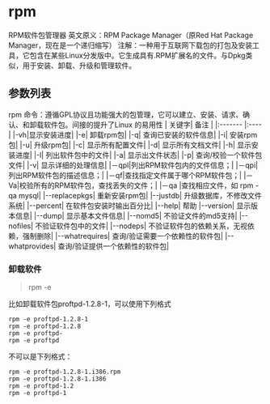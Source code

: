 rpm
====
RPM软件包管理器
英文原义：RPM Package Manager（原Red Hat Package Manager，现在是一个递归缩写）
注解：一种用于互联网下载包的打包及安装工具，它包含在某些Linux分发版中。它生成具有.RPM扩展名的文件。与Dpkg类似，用于安装、卸载、升级和管理软件。


## 参数列表
rpm 命令：遵循GPL协议且功能强大的包管理，它可以建立、安装、请求、确认、和卸载软件包。间接的提升了Linux 的易用性
| 关键字| 备注   |
|:------- |:---- |
|-vh|显示安装进度|
|-e| 卸载rpm包|
|-q| 查询已安装的软件信息|
|-i| 安装rpm包|
|-u| 升级rpm包|
|-c| 显示所有配置文件|
|-d| 显示所有文档文件|
|-h| 显示安装进度|
|-l| 列出软件包中的文件|
|-a| 显示出文件状态|
|-p| 查询/校验一个软件包文件|
|-v| 显示详细的处理信息|
|－qpl|列出RPM软件包内的文件信息；|
|－qpi|列出RPM软件包的描述信息；|
|－qf|查找指定文件属于哪个RPM软件包；|
|－Va|校验所有的RPM软件包，查找丢失的文件；|
|－qa |查找相应文件，如 rpm -qa mysql|
|--replacepkgs| 重新安装rpm包|
|--justdb| 升级数据库，不修改文件系统|
|--percent| 在软件包安装时输出百分比|
|--help| 帮助
|--version| 显示版本信息|
|--dump| 显示基本文件信息|
|--nomd5| 不验证文件的md5支持|
|--nofiles| 不验证软件包中的文件|
|--nodeps| 不验证软件包的依赖关系，无视依赖，强制删除|
|--whatrequires| 查询/验证需要一个依赖性的软件包|
|--whatprovides| 查询/验证提供一个依赖性的软件包|


### 卸载软件
> rpm -e 

比如卸载软件包proftpd-1.2.8-1，可以使用下列格式
```
rpm -e proftpd-1.2.8-1
rpm -e proftpd-1.2.8
rpm -e proftpd-
rpm -e proftpd
```
不可以是下列格式：
```
rpm -e proftpd-1.2.8-1.i386.rpm
rpm -e proftpd-1.2.8-1.i386
rpm -e proftpd-1.2
rpm -e proftpd-1
```

